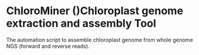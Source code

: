 # ChloroMiner ()Chloroplast genome extraction and assembly Tool
The automation script to assemble chloroplast genome from whole genome NGS (forward and reverse reads).

